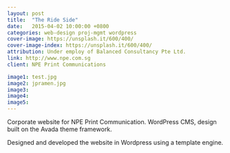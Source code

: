 ```yaml
---
layout: post
title:  "The Ride Side"
date:   2015-04-02 10:00:00 +0800
categories: web-design proj-mgmt wordpress
cover-image: https://unsplash.it/600/400/
cover-image-index: https://unsplash.it/600/400/
attribution: Under employ of Balanced Consultancy Pte Ltd.
link: http://www.npe.com.sg
client: NPE Print Communications

image1: test.jpg
image2: jpramen.jpg
image3:
image4:
image5:
---
```


Corporate website for NPE Print Communication. WordPress CMS, design built on the Avada theme framework.

Designed and developed the website in Wordpress using a template engine.